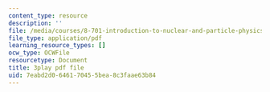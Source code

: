 ```yaml
---
content_type: resource
description: ''
file: /media/courses/8-701-introduction-to-nuclear-and-particle-physics-fall-2020/7eabd2d0646170455bea8c3faae63b84_B53W30-GJ10.pdf
file_type: application/pdf
learning_resource_types: []
ocw_type: OCWFile
resourcetype: Document
title: 3play pdf file
uid: 7eabd2d0-6461-7045-5bea-8c3faae63b84
---
```

